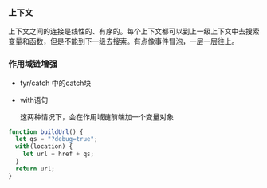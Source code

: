 ###  上下文

上下文之间的连接是线性的、有序的。每个上下文都可以到上一级上下文中去搜索变量和函数，但是不能到下一级去搜索。有点像事件冒泡，一层一层往上。



### 作用域链增强

* tyr/catch 中的catch块
* with语句

  这两种情况下，会在作用域链前端加一个变量对象

```js
function buildUrl() {
  let qs = "?debug=true";
  with(location) {
    let url = href + qs;
  }
  return url;
}
```

